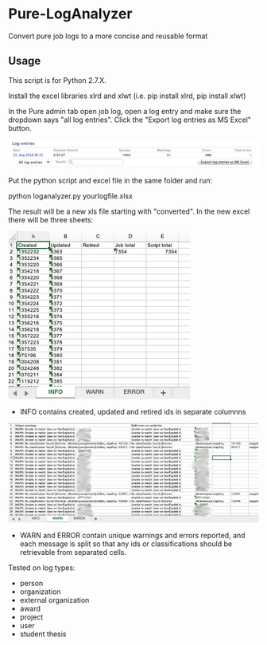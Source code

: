 # Pure-LogAnalyzer
Convert pure job logs to a more concise and reusable format

## Usage

This script is for Python 2.7.X. 

Install the excel libraries xlrd and xlwt (i.e. pip install xlrd, pip install xlwt)

In the Pure admin tab open job log, open a log entry and make sure the dropdown says "all log entries". Click the "Export log entries as MS Excel" button. 

![save excel](/loganalyzer_screenshot_1.png?raw=true")

Put the python script and excel file in the same folder and run:

python loganalyzer.py yourlogfile.xlsx

The result will be a new xls file starting with "converted". In the new excel there will be three sheets:

![INFO sheet](/loganalyzer_screenshot_2.png?raw=true")
* INFO contains created, updated and retired ids in separate columnns

![WARN and ERROR sheets](/loganalyzer_screenshot_3.png?raw=true")
* WARN and ERROR contain unique warnings and errors reported, and each message is split so that any ids or classifications should be retrievable from separated cells. 

Tested on log types:
* person 
* organization
* external organization
* award
* project
* user
* student thesis
